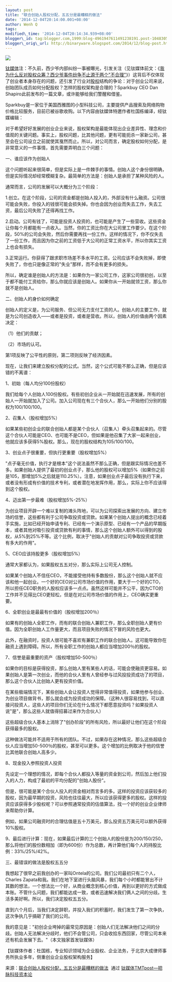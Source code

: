 ```yaml
--- 
layout: post 
title: "联合创始人股权分配，五五分是最糟糕的做法" 
date: '2014-12-04T20:14:00.001+08:00' 
author: Wenh Q
tags:
modified\_time: '2014-12-04T20:14:34.939+08:00' 
blogger\_id: tag:blogger.com,1999:blog-4961947611491238191.post-1048305130027550751
blogger\_orig\_url: http://binaryware.blogspot.com/2014/12/blog-post.html
---
```

![](https://images-blogger-opensocial.googleusercontent.com/gadgets/proxy?url=http%3A%2F%2Fwww.tmtpost.com%2Fwp-content%2Fuploads%2F2014%2F11%2F141688789984.jpg&container=blogger&gadget=a&rewriteMime=image%2F*)







[钛媒体](http://www.tmtpost.com/)注：不久前，西少爷内部纠纷一事被曝光，引发关注（见钛媒体前文：《[我为什么反对股权众筹？西少爷事件纷争不止源于两个"不合理"](http://www.tmtpost.com/169550.html)》）这背后不仅体现了创业者本身存在的问题，还引发了行业对[股权](http://www.tmtpost.com/tag/%E8%82%A1%E6%9D%83)结构的争论：对于创业公司来说，创始团队成员如何分配股权？怎样的股权架构是合理的？Sparkbuy
CEO Dan Shapiro此前发布的一篇文章，或许能够给我们警醒和借鉴。



Sparkbuy是一家位于美国西雅图的小型科技公司，主要提供产品搜索及网络购物价格比较服务，目前已被谷歌收购。以下内容由钛媒体特邀作者杜国栋编译，经钛媒编辑：



对于希望好好发展的创业企业来说，股权架构是最能体现出企业差异性、理念和价值观的关键问题。事实上，股权问题，比其他问题，更有可能扼杀一家新公司，甚至会在公司设立之前就使其戛然而止。所以，对公司而言，确定股权如何分配，是非常意义的一件事情，首先需要弄明白三个问题：







一、谁应该作为创始人



这个问题听起来很简单，但是实际上是一件棘手的事情。创始人这个身份很明确，但是实际情况却经常模糊复杂。最简单的方法是：创始人是承担了某种风险的人。



通常而言，公司的发展可以大概分为三个阶段：



1.创立。在这个阶段，公司的资金都是创始人投入的，外部没有什么融资。公司很可能会失败，你投入的钱很可能会损失掉。你也会因为创业而失去工作，失去工资，最后公司失败了还得再找工作。



2.启动。公司有钱了，可能是投资人投资的，也可能是产生了一些营收。这些资金让你每个月都能有一点收入。当然，你的工资比你在大公司里工作要少。在这个阶段，50%的公司会失败，然后你需要再找一份工作。这样的情况下，你不仅失去了一份工作，而且因为你之前的工资低于大公司的正常工资水平，所以你其实工资上也会有损失。



3.正常运行。你获得了跟求职市场差不多水平的工资。公司应该不会失败掉，即使失败了，你也只是像正常的"失业"那样，而不会有更多的损失。



所以，确定谁是创始人的方法是：如果你为一家公司工作，这家公司很初创，以至于都不能付工资给你，那么你就应该是创始人。如果你从一开始就领工资，那么你就不是创始人。







二、创始人的身价如何确定



创始人的定义是，为公司服务、但公司无力支付工资的人。创始人的主要工作，就是为公司创造收入——或者是投资，或者是营收。所以，创始人的价值由两个因素决定：



（1）他们的贡献；



（2）市场的认可。



第1项反映了公平性的原则，第二项则反映了经济因素。



现在，让我们来建立股权分配的公式。当然，这个公式可能不那么正确，但是应该错的不离谱：



1、初始（每人均分100份股权）



我们给每个人创始人100份股权。有些初创企业从一开始就在迅速发展，所有的创始人一开始就加入了公司。加入公司现在有三个合伙人，那么一开始他们分别的股权为100/100/100。



2、召集人（股权增加5%）



如果某些初创企业的联合创始人都是某个合伙人（召集人）牵头召集起来的。尽管这个合伙人可能是CEO、也可能不是CEO，但如果是他召集了大家一起来创业，他就应该多获得5%股权。那么，现在的股权结构为105/100/100。



3、创业点子很重要，但执行更重要（股权增加5%）



"点子毫无价值，执行才是根本"这个说法虽然不那么正确，但是跟实际情况也差不多。如果创始人提供了最初的创业点子，那么他的股权可以增加5%（如果你之前是105，那增加5%之后就是110.25%）。注意，如果创业点子最后没有执行下来，或者没有形成有价值的技术专利，或者潜在地发挥作用，那么，实际上你不应该得到这个股权。



4、迈出第一步最难（股权增加5%-25%）



为创业项目开辟一个难以复制的滩头阵地，可以为公司探索出发展的方向、建立市场的信誉，这些都有利于公司争取投资或贷款。如果某个创始人提出的概念已经着手实施，比如已经开始申请专利、已经有一个演示原型、已经有一个产品的早期版本，或者其他对吸引投资或贷款有利的事情，那么这个创始人额外可以得到的股权，从5%到25%不等。这个比例，取决于"创始人的贡献对公司争取投资或贷款有多大的作用"。



5、CEO应该持股更多（股权增加5%）



通常大家都认为，如果股权五五对分，那么实际上公司无人控制。



如果某个创始人不信任CEO，不能接受他持有多数股份，那么这个创始人就不应该和他一起创业。一个好的CEO对公司市场价值的作用，要大于一个好的CTO，所以担任CEO职务的人股权应该多一点点。虽然这样可能并不公平，因为CTO的工作并不见得比CEO更轻松，但是在对公司市场价值的作用上，CEO确实更重要。



6、全职创业是最最有价值的（股权增加200％）



如果有的创始人全职工作，而有的联合创始人兼职工作，那么全职创始人更有价值。因为全职创始人工作量更大，而且项目失败的情况下冒的风险也更大。



此外，在融资时，投资人很可能不喜欢有兼职工作的联合创始人。这可能导致你在融资上遇到障碍。所以，所有全职工作的创始人都应当增加200％的股权。



7、信誉是最重要的资产（股权增加50-500％）



如果你的目标是获得投资，那么创始人里有某些人的话，可能会使融资更容易。如果创始人是第一次创业，而他的合伙人里有人曾经参与过风投投资成功了的项目，那么这个合伙人比创始人更有投资价值。



在某些极端情况下，某些创始人会让投资人觉得非常值得投资，如果他参与创业、为创业项目做背书，那么就会成为投资成功的保障。（这种人很容易找到，可以直接问投资人，这些人的项目你们无论在什么情况下都愿意投资吗？如果投资人说"是"，那么这些人就值得招募过来作为合伙人）



这些超级合伙人基本上消除了"创办阶段"的所有风险，所以最好让他们在这个阶段获得最多的股权。



这种做法可能并不适用于所有的团队。不过，如果存在这种情况，那么这些超级合伙人应当增加50-500％的股权，甚至可以更多。这个增加的比例取决于他的信誉比其他联合创始人高多少。



8、现金投入参照投资人投资



先设定一个理想的情况，即每个合伙人都投入等量的资金到公司，然后加上他们投入的人力，构成了最初的平均分配的"创始人股份"。



但是，很可能是某个合伙人投入的资金相对而言多的多。这样的投资应该获较多的股权，因为最早期的投资，风险也往往最大，所以应该获得更多的股权。这样的投资应该获得多少股权呢？可以参照通常投资的估值算法，找一个好的创业企业律师来帮助你计算。



例如，如果公司融资时的合理估值是五十万美元，那么投资五万美元可以额外获得10%股权。



9、最后进行计算：现在，如果最后计算的三个创始人的股份是为200/150/250，那么将他们的股份数相加（即为600份）作为总数，再计算他们每个人的持股比例：33%/25%/42%。







三、最错误的做法是股权五五分



我想起了很早之前我创办的一家叫Ontela的公司。我们公司最初只有二个人，Charles
Zapata和我。我们在地下室进行头脑风暴，我们每个小时都能冒出不计其数的想法，一个想法比一个好，从商业概念到核心价值，再到以更好的方式做成本账。不管什么问题，我们都能达成一致，或者迅速解决我们俩人之间的分歧。生活多美好啊。所以，我们决定股权五五分。



直到六个月后，当我们决定辞职，并投入我们的积蓄时，我们发生了第一次争执，这次争执几乎搞砸了我们的公司。



我的意见是："初创企业垮掉的最常见原因是：创始人们无法解决他们之间的分歧。创始人无法解决分歧时，他们不会管公司，只会收拾东西回家，尽管公司本来还有机会发展下去。"（本文独家首发钛媒体）



【钛媒体作者：杜国栋，专业知识领域为企业股权、企业法务，于北京大成律师事务所执业多年，侧重创业企业股权架构服务】
<div>




</div>

<div>

来源：[联合创始人股权分配，五五分是最糟糕的做法](http://www.tmtpost.com/172112.html)  通过 [钛媒体TMTpost—把脉科技资本论](http://www.tmtpost.com/)

</div>
